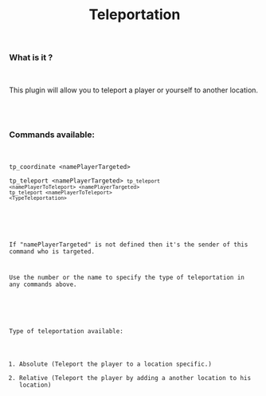 <h1 align="center"> Teleportation </h1>

<br>

### What is it ?

<br>

This plugin will allow you to teleport a player or yourself to another location.

<br><br>

### Commands available:

<br>

<code>tp_coordinate &lt;namePlayerTargeted&gt;</code>

<code>tp_teleport &lt;namePlayerTargeted&gt;
<code>tp_teleport &lt;namePlayerToTeleport&gt; &lt;namePlayerTargeted&gt;</code>
<code>tp_teleport &lt;namePlayerToTeleport&gt; &lt;TypeTeleportation&gt;</code>

<br>

If "namePlayerTargeted" is not defined then it's the sender of this command who is targeted.

Use the number or the name to specify the type of teleportation in any commands above.

<br>

Type of teleportation available:

1. Absolute (Teleport the player to a location specific.)
2. Relative (Teleport the player by adding a another location to his location)